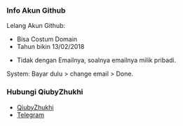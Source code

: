 ### Info Akun Github
Lelang Akun Github:
+ Bisa Costum Domain
+ Tahun bikin 13/02/2018
- Tidak dengan Emailnya, soalnya emailnya milik pribadi.

System:
Bayar dulu > change email > Done.

### Hubungi QiubyZhukhi
- [QiubyZhukhi](https://www.facebook.com/QiubyZhuk?mibextid=2JQ9oc)
- [Telegram](http://t.me/QiubyZhukhi)
